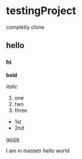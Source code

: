 # testingProject
completly clone 
## hello
### hi
**bold**

*italic*

1. one
2. two
3. three

- 1st
- 2nd

[goole](www.google.com)

I am in mastetr
hello world
